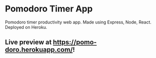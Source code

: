 # Pomodoro Timer App
Pomodoro timer productivity web app. Made using Express, Node, React. Deployed on Heroku.

## Live preview at https://pomo-doro.herokuapp.com/!
